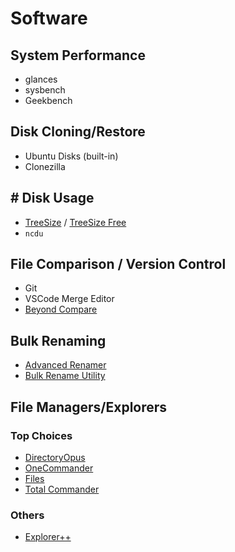 # Software

## System Performance

* glances
* sysbench
* Geekbench

## Disk Cloning/Restore

* Ubuntu Disks (built-in)
* Clonezilla

## # Disk Usage

* [TreeSize](https://www.jam-software.com/treesize) / [TreeSize Free](https://www.jam-software.com/treesize\_free)
* `ncdu`

## File Comparison / Version Control

* Git
* VSCode Merge Editor
* [Beyond Compare](https://www.scootersoftware.com/)

## Bulk Renaming

* [Advanced Renamer](https://www.advancedrenamer.com/)
* [Bulk Rename Utility](https://www.bulkrenameutility.co.uk/)

## File Managers/Explorers

### Top Choices

* [DirectoryOpus](https://www.gpsoft.com.au/)
* [OneCommander](https://onecommander.com/)
* [Files](https://files.community/)
* [Total Commander](https://www.ghisler.com/)

### Others

* [Explorer++](https://explorerplusplus.com/)
